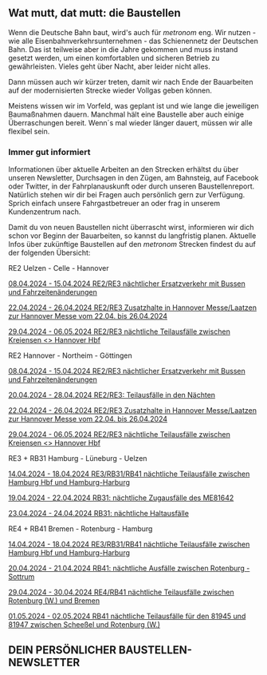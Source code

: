 Wat mutt, dat mutt: die Baustellen
----------

Wenn die Deutsche Bahn baut, wird's auch für *metronom* eng.
Wir nutzen - wie alle Eisenbahnverkehrsunternehmen - das Schienennetz der Deutschen Bahn. Das ist teilweise aber in die Jahre gekommen und muss instand gesetzt werden, um einen komfortablen und sicheren Betrieb zu gewährleisten. Vieles geht über Nacht, aber leider nicht alles.

Dann müssen auch wir kürzer treten, damit wir nach Ende der Bauarbeiten auf der modernisierten Strecke wieder Vollgas geben können.

Meistens wissen wir im Vorfeld, was geplant ist und wie lange die jeweiligen Baumaßnahmen dauern. Manchmal hält eine Baustelle aber auch einige Überraschungen bereit. Wenn´s mal wieder länger dauert, müssen wir alle flexibel sein.

### Immer gut informiert ###

Informationen über aktuelle Arbeiten an den Strecken erhältst du über unseren Newsletter, Durchsagen in den Zügen, am Bahnsteig, auf Facebook oder Twitter, in der Fahrplanauskunft oder durch unseren Baustellenreport. Natürlich stehen wir dir bei Fragen auch persönlich gern zur Verfügung. Sprich einfach unsere Fahrgastbetreuer an oder frag in unserem Kundenzentrum nach.

Damit du von neuen Baustellen nicht überrascht wirst, informieren wir dich schon vor Beginn der Bauarbeiten, so kannst du langfristig planen. Aktuelle Infos über zukünftige Baustellen auf den *metronom* Strecken findest du auf der folgenden Übersicht:

RE2 Uelzen - Celle - Hannover

[08.04.2024 - 15.04.2024 RE2/RE3 nächtlicher Ersatzverkehr mit Bussen und Fahrzeitenänderungen](https://www.der-metronom.de/baustellen/re2-re3-naechtlicher-ersatzverkehr-mit-bussen-und-fahrzeitenaenderungen/)

[22.04.2024 - 26.04.2024 RE2/RE3 Zusatzhalte in Hannover Messe/Laatzen zur Hannover Messe vom 22.04. bis 26.04.2024](https://www.der-metronom.de/baustellen/re2-re3-zusatzhalte-in-hannover-messe-laatzen-zur-hannover-messe-vom-22-04-bis-26-04-2024/)

[29.04.2024 - 06.05.2024 RE2/RE3 nächtliche Teilausfälle zwischen Kreiensen \<\> Hannover Hbf](https://www.der-metronom.de/baustellen/re2-re3-naechtliche-teilausfaelle-zwischen-kreiensen-hannover-hbf/)

RE2 Hannover - Northeim - Göttingen

[08.04.2024 - 15.04.2024 RE2/RE3 nächtlicher Ersatzverkehr mit Bussen und Fahrzeitenänderungen](https://www.der-metronom.de/baustellen/re2-re3-naechtlicher-ersatzverkehr-mit-bussen-und-fahrzeitenaenderungen/)

[20.04.2024 - 28.04.2024 RE2/RE3: Teilausfälle in den Nächten](https://www.der-metronom.de/baustellen/re2-re3-teilausfaelle-in-den-naechsten/)

[22.04.2024 - 26.04.2024 RE2/RE3 Zusatzhalte in Hannover Messe/Laatzen zur Hannover Messe vom 22.04. bis 26.04.2024](https://www.der-metronom.de/baustellen/re2-re3-zusatzhalte-in-hannover-messe-laatzen-zur-hannover-messe-vom-22-04-bis-26-04-2024/)

[29.04.2024 - 06.05.2024 RE2/RE3 nächtliche Teilausfälle zwischen Kreiensen \<\> Hannover Hbf](https://www.der-metronom.de/baustellen/re2-re3-naechtliche-teilausfaelle-zwischen-kreiensen-hannover-hbf/)

RE3 + RB31 Hamburg - Lüneburg - Uelzen

[14.04.2024 - 18.04.2024 RE3/RB31/RB41 nächtliche Teilausfälle zwischen Hamburg Hbf und Hamburg-Harburg](https://www.der-metronom.de/baustellen/re3-rb31-rb41-naechtliche-teilausfaelle-zwischen-hamburg-hbf-und-hamburg-harburg-2/)

[19.04.2024 - 22.04.2024 RB31: nächtliche Zugausfälle des ME81642](https://www.der-metronom.de/baustellen/rb31-naechtliche-zugausfaelle-des-me81642/)

[23.04.2024 - 24.04.2024 RB31: nächtliche Haltausfälle](https://www.der-metronom.de/baustellen/rb31-naechtliche-haltausfaelle-2/)

RE4 + RB41 Bremen - Rotenburg - Hamburg

[14.04.2024 - 18.04.2024 RE3/RB31/RB41 nächtliche Teilausfälle zwischen Hamburg Hbf und Hamburg-Harburg](https://www.der-metronom.de/baustellen/re3-rb31-rb41-naechtliche-teilausfaelle-zwischen-hamburg-hbf-und-hamburg-harburg-2/)

[20.04.2024 - 21.04.2024 RB41: nächtliche Ausfälle zwischen Rotenburg - Sottrum](https://www.der-metronom.de/baustellen/rb41-naechtliche-ausfaelle-zwischen-rotenburg-sottrum/)

[29.04.2024 - 30.04.2024 RE4/RB41 nächtliche Teilausfälle zwischen Rotenburg (W.) und Bremen](https://www.der-metronom.de/baustellen/re4-rb41-naechtliche-teilausfaelle-zwischen-rotenburg-w-und-bremen/)

[01.05.2024 - 02.05.2024 RB41 nächtliche Teilausfälle für den 81945 und 81947 zwischen Scheeßel und Rotenburg (W.)](https://www.der-metronom.de/baustellen/rb41-naechtliche-teilausfaelle-fuer-den-81945-und-81947-zwischen-scheessel-und-rotenburg-w/)

DEIN PERSÖNLICHER BAUSTELLEN-NEWSLETTER
----------
